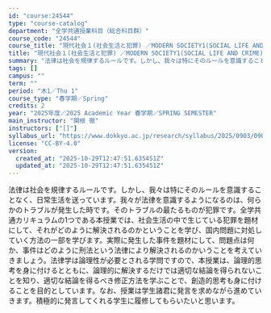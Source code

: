 ```yaml
---
id: "course:24544"
type: "course-catalog"
department: "全学共通授業科目（総合科目群）"
course_code: "24544"
course_title: "現代社会１(社会生活と犯罪) ／MODERN SOCIETY1(SOCIAL LIFE AND CRIME)"
title: "現代社会１(社会生活と犯罪) ／MODERN SOCIETY1(SOCIAL LIFE AND CRIME)"
summary: "法律は社会を規律するルールです。しかし、我々は特にそのルールを意識することなく、日常生活を送っています。我々が法律を意識するようになるのは、何らかのトラブルが発生した時です。そのトラブルの最たるものが犯罪です。全学共通カリキュラムの1つであ…"
tags: []
campus: ""
term: ""
period: "木1／Thu 1"
course_type: "春学期／Spring"
credits: 2
year: "2025年度／2025 Academic Year 春学期／SPRING SEMESTER"
main_instructor: "関根 徹"
instructors: ["[]"]
syllabus_url: "https://www.dokkyo.ac.jp/research/syllabus/2025/0903/0903_24544_ja_JP.html"
license: "CC-BY-4.0"
version:
  created_at: "2025-10-29T12:47:51.635451Z"
  updated_at: "2025-10-29T12:47:51.635451Z"
---
```

法律は社会を規律するルールです。しかし、我々は特にそのルールを意識することなく、日常生活を送っています。我々が法律を意識するようになるのは、何らかのトラブルが発生した時です。そのトラブルの最たるものが犯罪です。全学共通カリキュラムの1つである本授業では、社会生活の中で生じている犯罪を題材にして、それがどのように解決されるのかということを学び、国内問題に対処していく方法の一部を学びます。実際に発生した事件を題材にして、問題点は何か、事件はどのように刑法という法律により解決されるのかいうことを考えていきましょう。法律学は論理性が必要とされる学問ですので、本授業は、論理的思考を身に付けるとともに、論理的に解決するだけでは適切な結論を得られないことを知り、適切な結論を得るべき修正方法を学ぶことで、創造的思考も身に付けることを目的としています。なお、授業は学生諸君に発言を求めながら進めていきます。積極的に発言してくれる学生に履修してもらいたいと思います。
